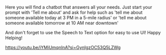 Here you will find a chatbot that answers all your needs. 
Just start your prompt with 'Tell me about' and ask for help such as 'tell me about someone available today at 3 PM in a 5-mile radius' or 'tell me about someone available tomorrow at 10 AM near downtown' 

And don't forget to use the Speech to Text option for easy to use UI! 
Happy Helping! 

https://youtu.be/iYMiUmqnInA?si=GynIgzOC53Q5LZWg
